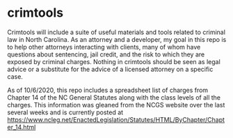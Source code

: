 # crimtools
Crimtools will include a suite of useful materials and tools related to criminal law in North Carolina. As an attorney and a developer, my goal in this repo is to help other attorneys interacting with clients, many of whom have questions about sentencing, jail credit, and the risk to which they are exposed by criminal charges. Nothing in crimtools should be seen as legal advice or a substitute for the advice of a licensed attorney on a specific case. 

As of 10/6/2020, this repo includes a spreadsheet list of charges from Chapter 14 of the NC General Statutes along with the class levels of all the charges. This information was gleaned from the NCGS website over the last several weeks and is currently posted at https://www.ncleg.net/EnactedLegislation/Statutes/HTML/ByChapter/Chapter_14.html


